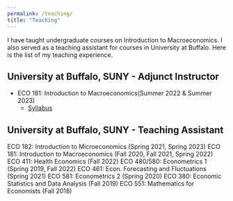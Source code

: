 ```yaml
---
permalink: /teaching/
title: "Teaching"
---
```


 I have taught undergraduate courses on Introduction to Macroeconomics. I also served as a teaching assistant for courses in University at Buffalo. Here is the list of my teaching experience. 


## University at Buffalo, SUNY - Adjunct Instructor
- ECO 181: Introduction to Macroeconomics(Summer 2022 & Summer 2023)
    - [Syllabus](/files/pdf/teaching/SyllabusECO181S22.pdf)

## University at Buffalo, SUNY - Teaching Assistant
ECO 182: Introduction to Microeconomics (Spring 2021, Spring 2023)
ECO 181: Introduction to Macroeconomics (Fall 2020, Fall 2021, Spring 2022)
ECO 411: Health Economics (Fall 2022)
ECO 480/580: Econometrics 1 (Spring 2019, Fall 2022)
ECO 461: Econ. Forecasting and Fluctuations  (Spring 2021)
ECO 581: Econometrics 2 (Spring 2020)
ECO 380: Economic Statistics and Data Analysis (Fall 2019)
ECO 551: Mathematics for Economists (Fall 2018)